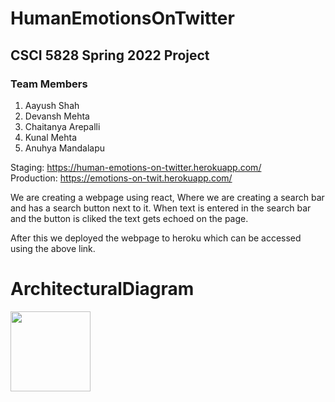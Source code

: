 # HumanEmotionsOnTwitter
## CSCI 5828 Spring 2022 Project
### Team Members
1. Aayush Shah
2. Devansh Mehta
3. Chaitanya Arepalli
4. Kunal Mehta
5. Anuhya Mandalapu

Staging: 
https://human-emotions-on-twitter.herokuapp.com/</br>
Production:
https://emotions-on-twit.herokuapp.com/

We are creating a webpage using react, Where we are creating a search bar and has a search button next to it.
When text is entered in the search bar and the button is cliked the text gets echoed on the page.

After this we deployed the webpage to heroku which can be accessed using the above link.

# ArchitecturalDiagram
<img src="C:\Users\AVK\Desktop\FSE_HW\my-app\public\Architectural-Diagram.jpeg" width="128"/> 
